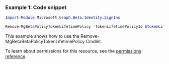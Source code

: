 ### Example 1: Code snippet

```powershellImport-Module Microsoft.Graph.Beta.Identity.SignIns

Remove-MgBetaPolicyTokenLifetimePolicy -TokenLifetimePolicyId $tokenLifetimePolicyId
```
This example shows how to use the Remove-MgBetaBetaPolicyTokenLifetimePolicy Cmdlet.
To learn about permissions for this resource, see the [permissions reference](/graph/permissions-reference).

